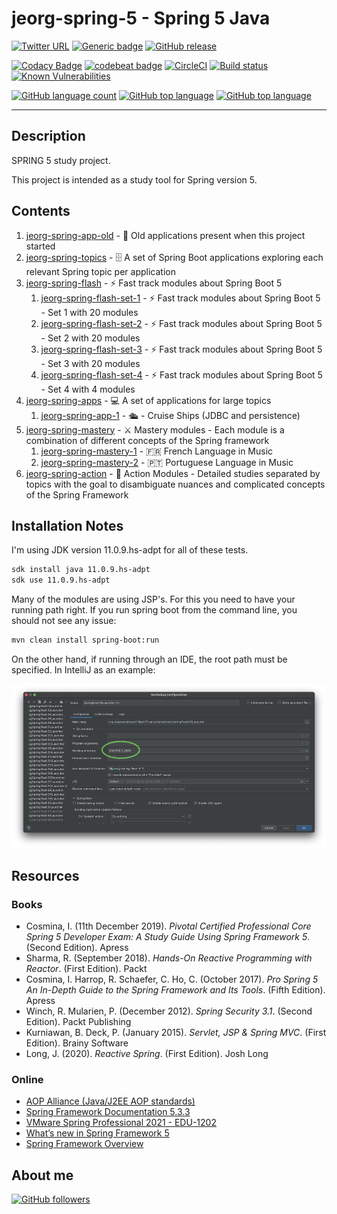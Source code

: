 # jeorg-spring-5 - Spring 5 Java

[![Twitter URL](https://img.shields.io/twitter/url?logoColor=blue&style=social&url=https%3A%2F%2Fimg.shields.io%2Ftwitter%2Furl%3Fstyle%3Dsocial)](https://twitter.com/intent/tweet?text=%20Checkout%20this%20%40github%20repo%20by%20%40joaofse%20%F0%9F%91%A8%F0%9F%8F%BD%E2%80%8D%F0%9F%92%BB%3A%20https%3A//github.com/jesperancinha/jeorg-spring-test-drives)
[![Generic badge](https://img.shields.io/static/v1.svg?label=GitHub&message=Spring%20Test%20Drives&color=informational)](https://github.com/jesperancinha/jeorg-spring-test-drives)
[![GitHub release](https://img.shields.io/github/release-pre/jesperancinha/jeorg-spring-test-drives.svg)](#)

[![Codacy Badge](https://app.codacy.com/project/badge/Grade/9d14f60a58bd456fb1084860b5a46871)](https://www.codacy.com/gh/jesperancinha/jeorg-spring-test-drives/dashboard?utm_source=github.com&amp;utm_medium=referral&amp;utm_content=jesperancinha/jeorg-spring-test-drives&amp;utm_campaign=Badge_Grade)
[![codebeat badge](https://codebeat.co/badges/b9097b8c-40f8-48bf-beb3-2007803b4bad)](https://codebeat.co/projects/github-com-jesperancinha-jeorg-spring-test-drives-master)
[![CircleCI](https://circleci.com/gh/jesperancinha/jeorg-spring-test-drives.svg?style=svg)](https://circleci.com/gh/jesperancinha/jeorg-spring-test-drives)
[![Build status](https://ci.appveyor.com/api/projects/status/wksvhmqaq0sd8505?svg=true)](https://ci.appveyor.com/project/jesperancinha/jeorg-spring-test-drives)
[![Known Vulnerabilities](https://snyk.io/test/github/jesperancinha/jeorg-spring-test-drives/badge.svg)](https://snyk.io/test/github/jesperancinha/jeorg-spring-test-drives)

[![GitHub language count](https://img.shields.io/github/languages/count/jesperancinha/jeorg-spring-test-drives.svg)](#)
[![GitHub top language](https://img.shields.io/github/languages/top/jesperancinha/jeorg-spring-test-drives.svg)](#)
[![GitHub top language](https://img.shields.io/github/languages/code-size/jesperancinha/jeorg-spring-test-drives.svg)](#)

---
## Description

SPRING 5 study project.

This project is intended as a study tool for Spring version 5.

## Contents

1.  [jeorg-spring-app-old](./jeorg-spring-app-old) - 💾 Old applications present when this project started
2.  [jeorg-spring-topics](./jeorg-spring-topics) - 🗄 A set of Spring Boot applications exploring each relevant Spring topic per application
3.  [jeorg-spring-flash](./jeorg-spring-flash) - ⚡️ Fast track modules about Spring Boot 5
    1.  [jeorg-spring-flash-set-1](./jeorg-spring-flash/jeorg-spring-flash-set-1) - ⚡️ Fast track modules about Spring Boot 5 - Set 1 with 20 modules
    2.  [jeorg-spring-flash-set-2](./jeorg-spring-flash/jeorg-spring-flash-set-2) - ⚡️ Fast track modules about Spring Boot 5 - Set 2 with 20 modules
    3.  [jeorg-spring-flash-set-3](./jeorg-spring-flash/jeorg-spring-flash-set-3) - ⚡️ Fast track modules about Spring Boot 5 - Set 3 with 20 modules
    4.  [jeorg-spring-flash-set-4](./jeorg-spring-flash/jeorg-spring-flash-set-4) - ⚡️ Fast track modules about Spring Boot 5 - Set 4 with 4 modules
4.  [jeorg-spring-apps](./jeorg-spring-apps) - 💻 A set of applications for large topics
    1.  [jeorg-spring-app-1](./jeorg-spring-apps/jeorg-spring-app-1) - 🛳 - Cruise Ships (JDBC and persistence)
5.  [jeorg-spring-mastery](./jeorg-spring-mastery) - ⚔️ Mastery modules - Each module is a combination of different concepts of the Spring framework
    1.  [jeorg-spring-mastery-1](./jeorg-spring-mastery/jeorg-spring-mastery-1) - 🇫🇷 French Language in Music
    2.  [jeorg-spring-mastery-2](./jeorg-spring-mastery/jeorg-spring-mastery-2) - 🇵🇹 Portuguese Language in Music
6.  [jeorg-spring-action](./jeorg-spring-action) - 🥋 Action Modules - Detailed studies separated by topics with the goal to disambiguate nuances and complicated concepts of the Spring Framework

## Installation Notes

I'm using JDK version 11.0.9.hs-adpt for all of these tests.

```bash
sdk install java 11.0.9.hs-adpt
sdk use 11.0.9.hs-adpt 
```

Many of the modules are using JSP's. For this you need to have your running path right. If you run spring boot from the command line, you should not see any issue:

```bash
mvn clean install spring-boot:run
```

On the other hand, if running through an IDE, the root path must be specified. In IntelliJ as an example:

![alt img](./docs/workingdirectory.png)

## Resources

### Books

-   Cosmina, I. (11th December 2019). <i>Pivotal Certified Professional Core Spring 5 Developer Exam: A Study Guide Using Spring Framework 5</i>. (Second Edition). Apress
-   Sharma, R. (September 2018). <i>Hands-On Reactive Programming with Reactor</i>. (First Edition). Packt
-   Cosmina, I. Harrop, R. Schaefer, C. Ho, C. (October 2017). <i>Pro Spring 5 An In-Depth Guide to the Spring Framework and Its Tools</i>. (Fifth Edition). Apress
-   Winch, R. Mularien, P. (December 2012). <i>Spring Security 3.1</i>. (Second Edition). Packt Publishing
-   Kurniawan, B. Deck, P. (January 2015). <i>Servlet, JSP & Spring MVC</i>. (First Edition). Brainy Software
-   Long, J. (2020). <i>Reactive Spring</i>. (First Edition). Josh Long

### Online

-   [AOP Alliance (Java/J2EE AOP standards)](http://aopalliance.sourceforge.net/)
-   [Spring Framework Documentation 5.3.3](https://docs.spring.io/spring-framework/docs/5.3.3/reference/html/)
-   [VMware Spring Professional 2021 - EDU-1202](https://www.vmware.com/education-services/certification/vcp-spring.html)
-   [What’s new in Spring Framework 5](https://developer.ibm.com/languages/java/tutorials/j-whats-new-in-spring-framework-5-theedom)
-   [Spring Framework Overview](https://docs.spring.io/spring-framework/docs/5.1.18.RELEASE/spring-framework-reference/overview.html)

## About me

[![GitHub followers](https://img.shields.io/github/followers/jesperancinha.svg?label=Jesperancinha&style=for-the-badge&logo=github&color=grey "GitHub")](https://github.com/jesperancinha)
